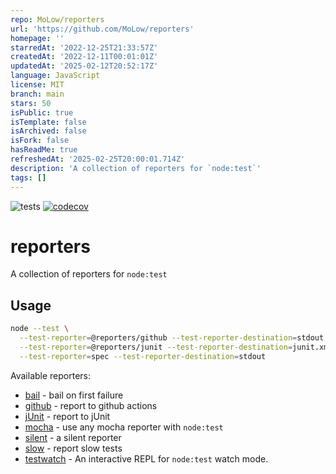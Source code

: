 ```yaml
---
repo: MoLow/reporters
url: 'https://github.com/MoLow/reporters'
homepage: ''
starredAt: '2022-12-25T21:33:57Z'
createdAt: '2022-12-11T00:01:01Z'
updatedAt: '2025-02-12T20:52:17Z'
language: JavaScript
license: MIT
branch: main
stars: 50
isPublic: true
isTemplate: false
isArchived: false
isFork: false
hasReadMe: true
refreshedAt: '2025-02-25T20:00:01.714Z'
description: 'A collection of reporters for `node:test`'
tags: []
---
```


![tests](https://github.com/MoLow/reporters/actions/workflows/test.yaml/badge.svg?branch=main) [![codecov](https://codecov.io/gh/MoLow/reporters/branch/main/graph/badge.svg?token=0LFVC8SCQV)](https://codecov.io/gh/MoLow/reporters)

# reporters
A collection of reporters for `node:test`


## Usage

```bash
node --test \
  --test-reporter=@reporters/github --test-reporter-destination=stdout \
  --test-reporter=@reporters/junit --test-reporter-destination=junit.xml \
  --test-reporter=spec --test-reporter-destination=stdout
```

Available reporters:

- [bail](https://www.npmjs.com/package/@reporters/bail) - bail on first failure
- [github](https://www.npmjs.com/package/@reporters/github) - report to github actions
- [jUnit](https://www.npmjs.com/package/@reporters/junit) - report to jUnit 
- [mocha](https://www.npmjs.com/package/@reporters/mocha) - use any mocha reporter with `node:test`
- [silent](https://www.npmjs.com/package/@reporters/silent) - a silent reporter
- [slow](https://www.npmjs.com/package/@reporters/slow) - report slow tests
- [testwatch](https://www.npmjs.com/package/@reporters/testwatch) - An interactive REPL for `node:test` watch mode.
